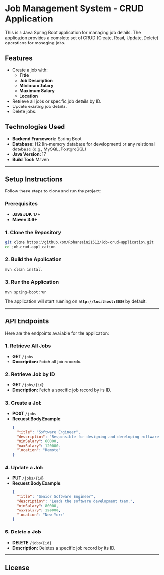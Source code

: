 
# Job Management System - CRUD Application

This is a Java Spring Boot application for managing job details. The application provides a complete set of CRUD (Create, Read, Update, Delete) operations for managing jobs.

## Features

- Create a job with:
  - **Title**  
  - **Job Description**  
  - **Minimum Salary**  
  - **Maximum Salary**  
  - **Location**  
- Retrieve all jobs or specific job details by ID.  
- Update existing job details.  
- Delete jobs.  

## Technologies Used

- **Backend Framework:** Spring Boot  
- **Database:** H2 (In-memory database for development) or any relational database (e.g., MySQL, PostgreSQL)  
- **Java Version:** 17  
- **Build Tool:** Maven  

---

## Setup Instructions

Follow these steps to clone and run the project:

### Prerequisites

- **Java JDK 17+**  
- **Maven 3.6+**  

### 1. Clone the Repository
```bash
git clone https://github.com/Rohansaini1512/job-crud-application.git
cd job-crud-application
```

### 2. Build the Application
```bash
mvn clean install
```

### 3. Run the Application
```bash
mvn spring-boot:run
```

The application will start running on **`http://localhost:8080`** by default.

---

## API Endpoints

Here are the endpoints available for the application:

### 1. **Retrieve All Jobs**
- **GET** `/jobs`
- **Description:** Fetch all job records.

### 2. **Retrieve Job by ID**
- **GET** `/jobs/{id}`
- **Description:** Fetch a specific job record by its ID.

### 3. **Create a Job**
- **POST** `/jobs`
- **Request Body Example:**
  ```json
  {
    "title": "Software Engineer",
    "description": "Responsible for designing and developing software.",
    "minSalary": 60000,
    "maxSalary": 120000,
    "location": "Remote"
  }
  ```

### 4. **Update a Job**
- **PUT** `/jobs/{id}`
- **Request Body Example:**
  ```json
  {
    "title": "Senior Software Engineer",
    "description": "Leads the software development team.",
    "minSalary": 80000,
    "maxSalary": 150000,
    "location": "New York"
  }
  ```

### 5. **Delete a Job**
- **DELETE** `/jobs/{id}`
- **Description:** Deletes a specific job record by its ID.

---

## License
